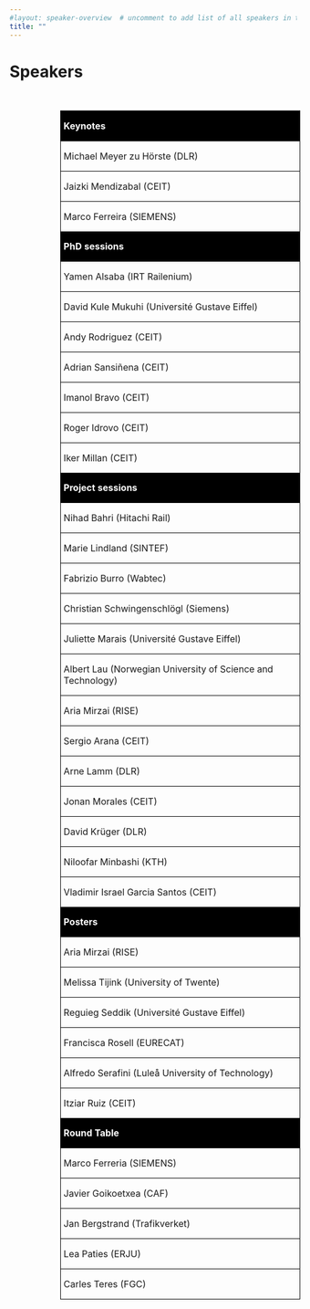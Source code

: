 ```yaml
---
#layout: speaker-overview  # uncomment to add list of all speakers in the end.
title: ""
---
```


# Speakers
<br />

<table class=MsoNormalTable border=0 cellspacing=0 cellpadding=0
 style='margin-left:66.9pt;border-collapse:collapse;mso-yfti-tbllook:1184'>
 <tr style='mso-yfti-irow:0;mso-yfti-firstrow:yes;height:15.0pt'>
  <td width=409 style='width:307.0pt;border-top:none;border-left:solid windowtext 1.0pt;
  border-bottom:none;border-right:solid windowtext 1.0pt;background:black;
  padding:0cm 3.5pt 0cm 3.5pt;height:15.0pt'>
  <p class=MsoNormal><b><span style='color:white;mso-color-alt:windowtext'>Keynotes</span></b><o:p></o:p></p>
  </td>
 </tr>
 <tr style='mso-yfti-irow:1;height:14.25pt'>
  <td width=409 style='width:307.0pt;border:solid windowtext 1.0pt;border-bottom:
  none;padding:0cm 3.5pt 0cm 3.5pt;height:14.25pt'>
  <p class=MsoNormal><span lang=DE style='mso-ansi-language:DE'>Michael Meyer
  zu Hörste (DLR)<o:p></o:p></span></p>
  </td>
 </tr>
 <tr style='mso-yfti-irow:2;height:14.25pt'>
  <td width=409 style='width:307.0pt;border:solid windowtext 1.0pt;border-bottom:
  none;padding:0cm 3.5pt 0cm 3.5pt;height:14.25pt'>
  <p class=MsoNormal>Jaizki Mendizabal (CEIT)<o:p></o:p></p>
  </td>
 </tr>
 <tr style='mso-yfti-irow:3;height:14.25pt'>
  <td width=409 style='width:307.0pt;border:solid windowtext 1.0pt;border-bottom:
  none;padding:0cm 3.5pt 0cm 3.5pt;height:14.25pt'>
  <p class=MsoNormal>Marco Ferreira (SIEMENS)<o:p></o:p></p>
  </td>
 </tr>
 <tr style='mso-yfti-irow:4;height:15.0pt'>
  <td width=409 style='width:307.0pt;border-top:none;border-left:solid windowtext 1.0pt;
  border-bottom:none;border-right:solid windowtext 1.0pt;background:black;
  padding:0cm 3.5pt 0cm 3.5pt;height:15.0pt'>
  <p class=MsoNormal><b><span style='color:white;mso-color-alt:windowtext'>PhD
  sessions</span></b><o:p></o:p></p>
  </td>
 </tr>
 <tr style='mso-yfti-irow:5;height:14.25pt'>
  <td width=409 style='width:307.0pt;border:solid windowtext 1.0pt;border-bottom:
  none;padding:0cm 3.5pt 0cm 3.5pt;height:14.25pt'>
  <p class=MsoNormal>Yamen Alsaba (IRT <span class=SpellE>Railenium</span>)<o:p></o:p></p>
  </td>
 </tr>
 <tr style='mso-yfti-irow:6;height:14.25pt'>
  <td width=409 style='width:307.0pt;border:solid windowtext 1.0pt;border-bottom:
  none;padding:0cm 3.5pt 0cm 3.5pt;height:14.25pt'>
  <p class=MsoNormal><span lang=DE style='mso-ansi-language:DE'>David Kule <span
  class=SpellE>Mukuhi</span> (<span class=SpellE>Université</span> Gustave
  Eiffel)<o:p></o:p></span></p>
  </td>
 </tr>
 <tr style='mso-yfti-irow:7;height:14.25pt'>
  <td width=409 style='width:307.0pt;border:solid windowtext 1.0pt;border-bottom:
  none;padding:0cm 3.5pt 0cm 3.5pt;height:14.25pt'>
  <p class=MsoNormal>Andy Rodriguez (CEIT)<o:p></o:p></p>
  </td>
 </tr>
 <tr style='mso-yfti-irow:8;height:14.25pt'>
  <td width=409 style='width:307.0pt;border:solid windowtext 1.0pt;border-bottom:
  none;padding:0cm 3.5pt 0cm 3.5pt;height:14.25pt'>
  <p class=MsoNormal>Adrian Sansiñena (CEIT)<o:p></o:p></p>
  </td>
 </tr>
 <tr style='mso-yfti-irow:9;height:14.25pt'>
  <td width=409 style='width:307.0pt;border:solid windowtext 1.0pt;border-bottom:
  none;padding:0cm 3.5pt 0cm 3.5pt;height:14.25pt'>
  <p class=MsoNormal>Imanol Bravo (CEIT)<o:p></o:p></p>
  </td>
 </tr>
 <tr style='mso-yfti-irow:10;height:14.25pt'>
  <td width=409 style='width:307.0pt;border:solid windowtext 1.0pt;border-bottom:
  none;padding:0cm 3.5pt 0cm 3.5pt;height:14.25pt'>
  <p class=MsoNormal>Roger Idrovo (CEIT)<o:p></o:p></p>
  </td>
 </tr>
 <tr style='mso-yfti-irow:11;height:14.25pt'>
  <td width=409 style='width:307.0pt;border:solid windowtext 1.0pt;border-bottom:
  none;padding:0cm 3.5pt 0cm 3.5pt;height:14.25pt'>
  <p class=MsoNormal>Iker Millan (CEIT)<o:p></o:p></p>
  </td>
 </tr>
 <tr style='mso-yfti-irow:12;height:15.0pt'>
  <td width=409 style='width:307.0pt;border-top:none;border-left:solid windowtext 1.0pt;
  border-bottom:none;border-right:solid windowtext 1.0pt;background:black;
  padding:0cm 3.5pt 0cm 3.5pt;height:15.0pt'>
  <p class=MsoNormal><b><span style='color:white;mso-color-alt:windowtext'>Project
  sessions</span></b><o:p></o:p></p>
  </td>
 </tr>
 <tr style='mso-yfti-irow:13;height:14.25pt'>
  <td width=409 style='width:307.0pt;border:solid windowtext 1.0pt;border-bottom:
  none;padding:0cm 3.5pt 0cm 3.5pt;height:14.25pt'>
  <p class=MsoNormal>Nihad Bahri (Hitachi Rail)<o:p></o:p></p>
  </td>
 </tr>
 <tr style='mso-yfti-irow:14;height:14.25pt'>
  <td width=409 style='width:307.0pt;border:solid windowtext 1.0pt;border-bottom:
  none;padding:0cm 3.5pt 0cm 3.5pt;height:14.25pt'>
  <p class=MsoNormal>Marie Lindland (SINTEF)<o:p></o:p></p>
  </td>
 </tr>
 <tr style='mso-yfti-irow:15;height:14.25pt'>
  <td width=409 style='width:307.0pt;border:solid windowtext 1.0pt;border-bottom:
  none;padding:0cm 3.5pt 0cm 3.5pt;height:14.25pt'>
  <p class=MsoNormal>Fabrizio Burro (Wabtec)<o:p></o:p></p>
  </td>
 </tr>
 <tr style='mso-yfti-irow:16;height:14.25pt'>
  <td width=409 style='width:307.0pt;border:solid windowtext 1.0pt;border-bottom:
  none;padding:0cm 3.5pt 0cm 3.5pt;height:14.25pt'>
  <p class=MsoNormal>Christian <span class=SpellE>Schwingenschlögl</span>
  (Siemens)<o:p></o:p></p>
  </td>
 </tr>
 <tr style='mso-yfti-irow:17;height:14.25pt'>
  <td width=409 style='width:307.0pt;border:solid windowtext 1.0pt;border-bottom:
  none;padding:0cm 3.5pt 0cm 3.5pt;height:14.25pt'>
  <p class=MsoNormal>Juliette Marais (Université Gustave Eiffel)<o:p></o:p></p>
  </td>
 </tr>
 <tr style='mso-yfti-irow:18;height:14.25pt'>
  <td width=409 style='width:307.0pt;border:solid windowtext 1.0pt;border-bottom:
  none;padding:0cm 3.5pt 0cm 3.5pt;height:14.25pt'>
  <p class=MsoNormal>Albert Lau (Norwegian University of Science and
  Technology)<o:p></o:p></p>
  </td>
 </tr>
 <tr style='mso-yfti-irow:19;height:14.25pt'>
  <td width=409 style='width:307.0pt;border:solid windowtext 1.0pt;border-bottom:
  none;padding:0cm 3.5pt 0cm 3.5pt;height:14.25pt'>
  <p class=MsoNormal>Aria Mirzai (RISE)<o:p></o:p></p>
  </td>
 </tr>
 <tr style='mso-yfti-irow:20;height:14.25pt'>
  <td width=409 style='width:307.0pt;border:solid windowtext 1.0pt;border-bottom:
  none;padding:0cm 3.5pt 0cm 3.5pt;height:14.25pt'>
  <p class=MsoNormal>Sergio Arana (CEIT)<o:p></o:p></p>
  </td>
 </tr>
 <tr style='mso-yfti-irow:21;height:14.25pt'>
  <td width=409 style='width:307.0pt;border:solid windowtext 1.0pt;border-bottom:
  none;padding:0cm 3.5pt 0cm 3.5pt;height:14.25pt'>
  <p class=MsoNormal>Arne Lamm (DLR)<o:p></o:p></p>
  </td>
 </tr>
 <tr style='mso-yfti-irow:22;height:14.25pt'>
  <td width=409 style='width:307.0pt;border:solid windowtext 1.0pt;border-bottom:
  none;padding:0cm 3.5pt 0cm 3.5pt;height:14.25pt'>
  <p class=MsoNormal>Jonan Morales (CEIT)<o:p></o:p></p>
  </td>
 </tr>
 <tr style='mso-yfti-irow:23;height:14.25pt'>
  <td width=409 style='width:307.0pt;border:solid windowtext 1.0pt;border-bottom:
  none;padding:0cm 3.5pt 0cm 3.5pt;height:14.25pt'>
  <p class=MsoNormal>David Krüger (DLR)<o:p></o:p></p>
  </td>
 </tr>
 <tr style='mso-yfti-irow:24;height:14.25pt'>
  <td width=409 style='width:307.0pt;border:solid windowtext 1.0pt;border-bottom:
  none;padding:0cm 3.5pt 0cm 3.5pt;height:14.25pt'>
  <p class=MsoNormal>Niloofar <span class=SpellE>Minbashi</span> (KTH)<o:p></o:p></p>
  </td>
 </tr>
 <tr style='mso-yfti-irow:25;height:14.25pt'>
  <td width=409 style='width:307.0pt;border:solid windowtext 1.0pt;border-bottom:
  none;padding:0cm 3.5pt 0cm 3.5pt;height:14.25pt'>
  <p class=MsoNormal><span lang=PT style='mso-ansi-language:PT'>Vladimir Israel
  Garcia Santos (CEIT)<o:p></o:p></span></p>
  </td>
 </tr>
 <tr style='mso-yfti-irow:26;height:15.0pt'>
  <td width=409 style='width:307.0pt;border-top:none;border-left:solid windowtext 1.0pt;
  border-bottom:none;border-right:solid windowtext 1.0pt;background:black;
  padding:0cm 3.5pt 0cm 3.5pt;height:15.0pt'>
  <p class=MsoNormal><b><span style='color:white;mso-color-alt:windowtext'>Posters</span></b><o:p></o:p></p>
  </td>
 </tr>
 <tr style='mso-yfti-irow:27;height:14.25pt'>
  <td width=409 style='width:307.0pt;border:solid windowtext 1.0pt;border-bottom:
  none;padding:0cm 3.5pt 0cm 3.5pt;height:14.25pt'>
  <p class=MsoNormal>Aria Mirzai (RISE)<o:p></o:p></p>
  </td>
 </tr>
 <tr style='mso-yfti-irow:28;height:14.25pt'>
  <td width=409 style='width:307.0pt;border:solid windowtext 1.0pt;border-bottom:
  none;padding:0cm 3.5pt 0cm 3.5pt;height:14.25pt'>
  <p class=MsoNormal>Melissa <span class=SpellE>Tijink</span> (University of
  Twente)<o:p></o:p></p>
  </td>
 </tr>
 <tr style='mso-yfti-irow:29;height:14.25pt'>
  <td width=409 style='width:307.0pt;border:solid windowtext 1.0pt;border-bottom:
  none;padding:0cm 3.5pt 0cm 3.5pt;height:14.25pt'>
  <p class=MsoNormal>Reguieg Seddik (Université  Gustave Eiffel)<o:p></o:p></p>
  </td>
 </tr>
 <tr style='mso-yfti-irow:30;height:14.25pt'>
  <td width=409 style='width:307.0pt;border:solid windowtext 1.0pt;border-bottom:
  none;padding:0cm 3.5pt 0cm 3.5pt;height:14.25pt'>
  <p class=MsoNormal>Francisca Rosell (EURECAT)<o:p></o:p></p>
  </td>
 </tr>
 <tr style='mso-yfti-irow:31;height:14.25pt'>
  <td width=409 style='width:307.0pt;border:solid windowtext 1.0pt;border-bottom:
  none;padding:0cm 3.5pt 0cm 3.5pt;height:14.25pt'>
  <p class=MsoNormal>Alfredo Serafini (<span class=SpellE>Luleå</span>
  University of Technology)<o:p></o:p></p>
  </td>
 </tr>
 <tr style='mso-yfti-irow:32;height:14.25pt'>
  <td width=409 style='width:307.0pt;border:solid windowtext 1.0pt;border-bottom:
  none;padding:0cm 3.5pt 0cm 3.5pt;height:14.25pt'>
  <p class=MsoNormal>Itziar Ruiz (CEIT)<o:p></o:p></p>
  </td>
 </tr>
 <tr style='mso-yfti-irow:33;height:15.0pt'>
  <td width=409 style='width:307.0pt;border-top:none;border-left:solid windowtext 1.0pt;
  border-bottom:none;border-right:solid windowtext 1.0pt;background:black;
  padding:0cm 3.5pt 0cm 3.5pt;height:15.0pt'>
  <p class=MsoNormal><b><span style='color:white;mso-color-alt:windowtext'>Round
  Table</span></b><o:p></o:p></p>
  </td>
 </tr>
 <tr style='mso-yfti-irow:34;height:14.25pt'>
  <td width=409 style='width:307.0pt;border:solid windowtext 1.0pt;border-bottom:
  none;padding:0cm 3.5pt 0cm 3.5pt;height:14.25pt'>
  <p class=MsoNormal>Marco Ferreria (SIEMENS)<o:p></o:p></p>
  </td>
 </tr>
 <tr style='mso-yfti-irow:35;height:14.25pt'>
  <td width=409 style='width:307.0pt;border:solid windowtext 1.0pt;border-bottom:
  none;padding:0cm 3.5pt 0cm 3.5pt;height:14.25pt'>
  <p class=MsoNormal>Javier Goikoetxea (CAF)<o:p></o:p></p>
  </td>
 </tr>
 <tr style='mso-yfti-irow:36;height:14.25pt'>
  <td width=409 style='width:307.0pt;border:solid windowtext 1.0pt;border-bottom:
  none;padding:0cm 3.5pt 0cm 3.5pt;height:14.25pt'>
  <p class=MsoNormal>Jan Bergstrand (<span class=SpellE>Trafikverket</span>)<o:p></o:p></p>
  </td>
 </tr>
 <tr style='mso-yfti-irow:37;height:14.25pt'>
  <td width=409 style='width:307.0pt;border:solid windowtext 1.0pt;padding:
  0cm 3.5pt 0cm 3.5pt;height:14.25pt'>
  <p class=MsoNormal>Lea <span class=SpellE>Paties</span> (ERJU)<o:p></o:p></p>
  </td>
 </tr>
 <tr style='mso-yfti-irow:38;mso-yfti-lastrow:yes;height:14.25pt'>
  <td width=409 style='width:307.0pt;border:solid windowtext 1.0pt;border-top:
  none;mso-border-top-alt:solid windowtext 1.0pt;padding:0cm 3.5pt 0cm 3.5pt;
  height:14.25pt'>
  <p class=MsoNormal>Carles Teres (FGC)<o:p></o:p></p>
  </td>
 </tr>
</table>
